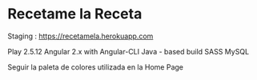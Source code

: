 Recetame la Receta
======================================================================
Staging : https://recetamela.herokuapp.com

Play 2.5.12
Angular 2.x with Angular-CLI
Java - based build
SASS
MySQL

Seguir la paleta de colores utilizada en la Home Page
